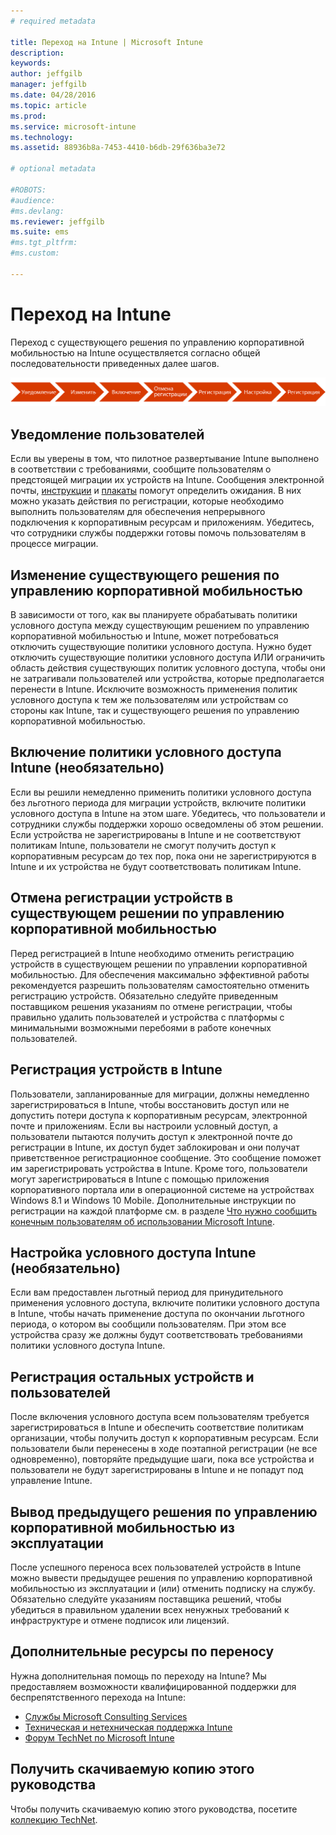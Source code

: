 ```yaml
---
# required metadata

title: Переход на Intune | Microsoft Intune
description:
keywords:
author: jeffgilb
manager: jeffgilb
ms.date: 04/28/2016
ms.topic: article
ms.prod:
ms.service: microsoft-intune
ms.technology:
ms.assetid: 88936b8a-7453-4410-b6db-29f636ba3e72

# optional metadata

#ROBOTS:
#audience:
#ms.devlang:
ms.reviewer: jeffgilb
ms.suite: ems
#ms.tgt_pltfrm:
#ms.custom:

---
```


# Переход на Intune


Переход с существующего решения по управлению корпоративной мобильностью на Intune осуществляется согласно общей последовательности приведенных далее шагов.

![Этапы перехода на Intune](./media/migrate-intune-steps.png)

## Уведомление пользователей

Если вы уверены в том, что пилотное развертывание Intune выполнено в соответствии с требованиями, сообщите пользователям о предстоящей миграции их устройств на Intune. Сообщения электронной почты, [инструкции](http://www.microsoft.com/en-us/download/details.aspx?id=46398) и [плакаты](https://gallery.technet.microsoft.com/Intune-End-User-Enrollment-3a0c9b0c?WT.mc_id=Blog_Intune_General_PCIT) помогут определить ожидания. В них можно указать действия по регистрации, которые необходимо выполнить пользователям для обеспечения непрерывного подключения к корпоративным ресурсам и приложениям. Убедитесь, что сотрудники службы поддержки готовы помочь пользователям в процессе миграции.

## Изменение существующего решения по управлению корпоративной мобильностью

В зависимости от того, как вы планируете обрабатывать политики условного доступа между существующим решением по управлению корпоративной мобильностью и Intune, может потребоваться отключить существующие политики условного доступа. Нужно будет отключить существующие политики условного доступа ИЛИ ограничить область действия существующих политик условного доступа, чтобы они не затрагивали пользователей или устройства, которые предполагается перенести в Intune.  Исключите возможность применения политик условного доступа к тем же пользователям или устройствам со стороны как Intune, так и существующего решения по управлению корпоративной мобильностью.

## Включение политики условного доступа Intune (необязательно)

Если вы решили немедленно применить политики условного доступа без льготного периода для миграции устройств, включите политики условного доступа в Intune на этом шаге.  Убедитесь, что пользователи и сотрудники службы поддержки хорошо осведомлены об этом решении.  Если устройства не зарегистрированы в Intune и не соответствуют политикам Intune, пользователи не смогут получить доступ к корпоративным ресурсам до тех пор, пока они не зарегистрируются в Intune и их устройства не будут соответствовать политикам Intune.

## Отмена регистрации устройств в существующем решении по управлению корпоративной мобильностью

Перед регистрацией в Intune необходимо отменить регистрацию устройств в существующем решении по управлении корпоративной мобильностью. Для обеспечения максимально эффективной работы рекомендуется разрешить пользователям самостоятельно отменить регистрацию устройств.  Обязательно следуйте приведенным поставщиком решения указаниям по отмене регистрации, чтобы правильно удалить пользователей и устройства с платформы с минимальными возможными перебоями в работе конечных пользователей.

## Регистрация устройств в Intune

Пользователи, запланированные для миграции, должны немедленно зарегистрироваться в Intune, чтобы восстановить доступ или не допустить потери доступа к корпоративным ресурсам, электронной почте и приложениям. Если вы настроили условный доступ, а пользователи пытаются получить доступ к электронной почте до регистрации в Intune, их доступ будет заблокирован и они получат приветственное регистрационное сообщение. Это сообщение поможет им зарегистрировать устройства в Intune.  Кроме того, пользователи могут зарегистрироваться в Intune с помощью приложения корпоративного портала или в операционной системе на устройствах Windows 8.1 и Windows 10 Mobile. Дополнительные инструкции по регистрации на каждой платформе см. в разделе [Что нужно сообщить конечным пользователям об использовании Microsoft Intune](what-to-tell-your-end-users-about-using-microsoft-intune.md).

## Настройка условного доступа Intune (необязательно)

Если вам предоставлен льготный период для принудительного применения условного доступа, включите политики условного доступа в Intune, чтобы начать применение доступа по окончании льготного периода, о котором вы сообщили пользователям. При этом все устройства сразу же должны будут соответствовать требованиями политики условного доступа Intune.

## Регистрация остальных устройств и пользователей

После включения условного доступа всем пользователям требуется зарегистрироваться в Intune и обеспечить соответствие политикам организации, чтобы получить доступ к корпоративным ресурсам. Если пользователи были перенесены в ходе поэтапной регистрации (не все одновременно), повторяйте предыдущие шаги, пока все устройства и пользователи не будут зарегистрированы в Intune и не попадут под управление Intune.

## Вывод предыдущего решения по управлению корпоративной мобильностью из эксплуатации

После успешного переноса всех пользователей устройств в Intune можно вывести предыдущее решения по управлению корпоративной мобильностью из эксплуатации и (или) отменить подписку на службу. Обязательно следуйте указаниям поставщика решений, чтобы убедиться в правильном удалении всех ненужных требований к инфраструктуре и отмене подписок или лицензий.

## Дополнительные ресурсы по переносу

Нужна дополнительная помощь по переходу на Intune? Мы предоставляем возможности квалифицированной поддержки для беспрепятственного перехода на Intune:

<!--- - [Microsoft Intune Onboarding](/em/solutions/fasttrack-center-benefit-for-enterprise-mobility-suite-ems)--->
- [Службы Microsoft Consulting Services](https://www.microsoft.com/en-us/microsoftservices/default.aspx)
- [Техническая и нетехническая поддержка Intune](/intune/troubleshoot/how-to-get-support-for-microsoft-intune)
- [Форум TechNet по Microsoft Intune](https://social.technet.microsoft.com/Forums/en-US/home?forum=microsoftintuneprod)

## Получить скачиваемую копию этого руководства

Чтобы получить скачиваемую копию этого руководства, посетите [коллекцию TechNet](https://gallery.technet.microsoft.com/Migrating-to-Intune-ea439387).


<!--HONumber=May16_HO2-->


